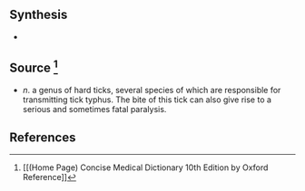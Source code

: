 ## Synthesis
- 
## Source [^1]
- $n$. a genus of hard ticks, several species of which are responsible for transmitting tick typhus. The bite of this tick can also give rise to a serious and sometimes fatal paralysis.
## References

[^1]: [[(Home Page) Concise Medical Dictionary 10th Edition by Oxford Reference]]